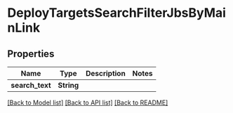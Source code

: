 # DeployTargetsSearchFilterJbsByMainLink

## Properties

Name | Type | Description | Notes
------------ | ------------- | ------------- | -------------
**search_text** | **String** |  | 

[[Back to Model list]](../README.md#documentation-for-models) [[Back to API list]](../README.md#documentation-for-api-endpoints) [[Back to README]](../README.md)


